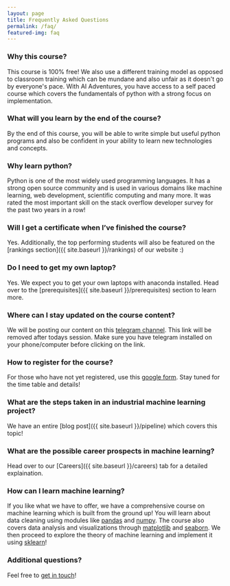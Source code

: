 ```yaml
---
layout: page
title: Frequently Asked Questions
permalink: /faq/
featured-img: faq
---
```


### Why this course?
This course is 100% free! We also use a different training model as opposed to classroom training which can be mundane and also unfair as it doesn't go by everyone's pace. With AI Adventures, you have access to a self paced course which covers the fundamentals of python with a strong focus on implementation. 

### What will you learn by the end of the course?
By the end of this course, you will be able to write simple but useful python programs and also be confident in your ability to learn new technologies and concepts.

### Why learn python?
Python is one of the most widely used programming languages. It has a strong open source community and is used in various domains like machine learning, web development, scientific computing and many more. It was rated the most important skill on the stack overflow developer survey for the past two years in a row! 

### Will I get a certificate when I’ve finished the course?
Yes. Additionally, the top performing students will also be featured on the [rankings section]({{ site.baseurl }}/rankings) of our website :)

<!-- ### What is the expected workload?
The timings for the weekday batch will be from 4:00 PM to 7:00 PM IST. The sessions will last from Monday to Friday with a holiday on Thursday. The total workload along with homework assignments will be ~20 hours  -->

### Do I need to get my own laptop?
Yes. We expect you to get your own laptops with anaconda installed. Head over to the [prerequisites]({{ site.baseurl }}/prerequisites) section to learn more.

### Where can I stay updated on the course content?
We will be posting our content on this [telegram channel](https://t.me/joinchat/AAAAAEyBMLuwSUFhTBYI5Q). This link will be removed after todays session. Make sure you have telegram installed on your phone/computer before clicking on the link.


### How to register for the course?
For those who have not yet registered, use this [google form](redirects/registration_form.html). Stay tuned for the time table and details! 

### What are the steps taken in an industrial machine learning project?
We have an entire [blog post]({{ site.baseurl }}/pipeline) which covers this topic!

### What are the possible career prospects in machine learning?
Head over to our [Careers]({{ site.baseurl }}/careers) tab for a detailed explaination.

### How can I learn machine learning?
If you like what we have to offer, we have a comprehensive course on machine learning which is built from the ground up! You will learn about data cleaning using modules like [pandas](https://pandas.pydata.org/) and [numpy](https://numpy.org/). The course also covers data analysis and visualizations through [matplotlib](https://matplotlib.org/) and [seaborn](https://seaborn.pydata.org/). We then proceed to explore the theory of machine learning and implement it using [sklearn](https://scikit-learn.org/stable/)!

### Additional questions?
Feel free to [get in touch](https://aiadventures.in/contact-us/)!